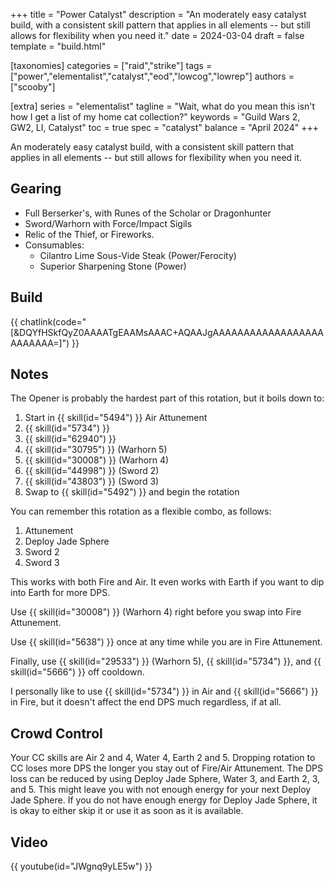 +++
title = "Power Catalyst"
description = "An moderately easy catalyst build, with a consistent skill pattern that applies in all elements -- but still allows for flexibility when you need it."
date = 2024-03-04
draft = false
template = "build.html"


[taxonomies]
categories = ["raid","strike"]
tags = ["power","elementalist","catalyst","eod","lowcog","lowrep"]
authors = ["scooby"]

[extra]
series = "elementalist"
tagline = "Wait, what do you mean this isn't how I get a list of my home cat collection?"
keywords = "Guild Wars 2, GW2, LI, Catalyst"
toc = true
spec = "catalyst"
balance = "April 2024"
+++

An moderately easy catalyst build, with a consistent skill pattern that applies in all elements -- but still allows for flexibility when you need it.

## Gearing

- Full Berserker's, with Runes of the Scholar or Dragonhunter
- Sword/Warhorn with Force/Impact Sigils
- Relic of the Thief, or Fireworks.
- Consumables:
  - Cilantro Lime Sous-Vide Steak (Power/Ferocity)
  - Superior Sharpening Stone (Power)

## Build

{{ chatlink(code="[&DQYfHSkfQyZ0AAAATgEAAMsAAAC+AQAAJgAAAAAAAAAAAAAAAAAAAAAAAAA=]") }}

## Notes

The Opener is probably the hardest part of this rotation, but it boils down to:

1. Start in {{ skill(id="5494") }} Air Attunement
1. {{ skill(id="5734") }}
1. {{ skill(id="62940") }}
1. {{ skill(id="30795") }} (Warhorn 5)
1. {{ skill(id="30008") }} (Warhorn 4)
1. {{ skill(id="44998") }} (Sword 2)
1. {{ skill(id="43803") }} (Sword 3)
1. Swap to {{ skill(id="5492") }} and begin the rotation

You can remember this rotation as a flexible combo, as follows:

1. Attunement
1. Deploy Jade Sphere
1. Sword 2
1. Sword 3

This works with both Fire and Air. It even works with Earth if you want to dip into Earth for more DPS.

Use {{ skill(id="30008") }} (Warhorn 4)
right before you swap into Fire Attunement.

Use {{ skill(id="5638") }} once at any time while you are in Fire Attunement.

Finally, use
{{ skill(id="29533") }} (Warhorn 5),
{{ skill(id="5734") }}, and 
{{ skill(id="5666") }} off cooldown.

I personally like to use
{{ skill(id="5734") }} in Air and
{{ skill(id="5666") }} in Fire, but it doesn't affect the end DPS much regardless, if at all.

## Crowd Control

Your CC skills are Air 2 and 4, Water 4, Earth 2 and 5. Dropping rotation to CC loses more DPS the longer you stay out of Fire/Air Attunement. The DPS loss can be reduced by using Deploy Jade Sphere, Water 3, and Earth 2, 3, and 5. This might leave you with not enough energy for your next Deploy Jade Sphere. If you do not have enough energy for Deploy Jade Sphere, it is okay to either skip it or use it as soon as it is available.

## Video

{{ youtube(id="JWgnq9yLE5w") }}


